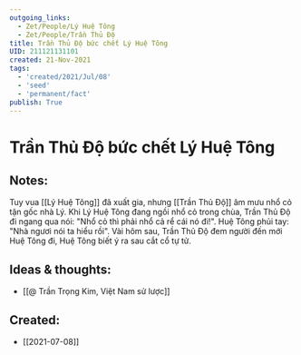 ```yaml
---
outgoing_links:
  - Zet/People/Lý Huệ Tông
  - Zet/People/Trần Thủ Độ
title: Trần Thủ Độ bức chết Lý Huệ Tông
UID: 211121131101
created: 21-Nov-2021
tags:
  - 'created/2021/Jul/08'
  - 'seed'
  - 'permanent/fact'
publish: True
---
```

# Trần Thủ Độ bức chết Lý Huệ Tông

## Notes:
Tuy vua [[Lý Huệ Tông]] đã xuất gia, nhưng [[Trần Thủ Độ]] âm mưu nhổ cỏ tận gốc nhà Lý. Khi Lý Huệ Tông đang ngồi nhổ cỏ trong chùa, Trần Thủ Độ đi ngang qua nói: "Nhổ cỏ thì phải nhổ cả rể cái nó đi!". Huệ Tông phủi tay: "Nhà ngươi nói ta hiểu rồi". Vài hôm sau, Trần Thủ Độ đem người đến mới Huệ Tông đi, Huệ Tông biết ý ra sau cắt cổ tự tử.

## Ideas & thoughts:
- [[@ Trần Trọng Kim, Việt Nam sử lược]]

## Created:
- [[2021-07-08]]
